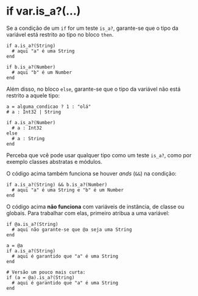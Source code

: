 # if var.is_a?(...)

Se a condição de um `if` for um teste `is_a?`, garante-se que o tipo da variável está restrito ao tipo no bloco `then`.

```crystal
if a.is_a?(String)
  # aqui "a" é uma String
end

if b.is_a?(Number)
  # aqui "b" é um Number
end
```

Além disso, no bloco `else`, garante-se que o tipo da variável não está restrito a aquele tipo:

```crystal
a = alguma_condicao ? 1 : "olá"
# a : Int32 | String

if a.is_a?(Number)
  # a : Int32
else
  # a : String
end
```

Perceba que vcê pode usar qualquer tipo como um teste `is_a?`, como por exemplo classes abstratas e módulos.

O código acima também funciona se houver _ands_ (`&&`) na condição:

```crystal
if a.is_a?(String) && b.is_a?(Number)
  # aqui "a" é uma String e "b" é um Number
end
```

O código acima **não funciona** com variáveis de instância, de classe ou globais. Para trabalhar com elas, primeiro atribua a uma variável:

```crystal
if @a.is_a?(String)
  # aqui não garante-se que @a seja uma String
end

a = @a
if a.is_a?(String)
  # aqui é garantido que "a" é uma String
end

# Versão um pouco mais curta:
if (a = @a).is_a?(String)
  # aqui é garantido que "a" é uma String
end
```

